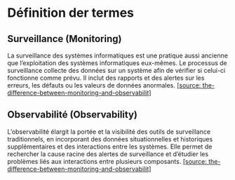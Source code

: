 # Définition der termes

## Surveillance (Monitoring)
La surveillance des systèmes informatiques est une pratique aussi ancienne que l’exploitation des systèmes informatiques eux-mêmes. Le processus de surveillance collecte des données sur un système afin de vérifier si celui-ci fonctionne comme prévu. Il inclut des rapports et des alertes sur les erreurs, les défauts ou les valeurs de données anormales. 
[[source: the-difference-between-monitoring-and-observabilit]](https://aws.amazon.com/fr/compare/the-difference-between-monitoring-and-observability)

## Observabilité (Observability)
L’observabilité élargit la portée et la visibilité des outils de surveillance traditionnels, en incorporant des données situationnelles et historiques supplémentaires et des interactions entre les systèmes. Elle permet de rechercher la cause racine des alertes de surveillance et d’étudier les problèmes liés aux interactions entre plusieurs composants.
[[source: the-difference-between-monitoring-and-observabilit]](https://aws.amazon.com/fr/compare/the-difference-between-monitoring-and-observability)
